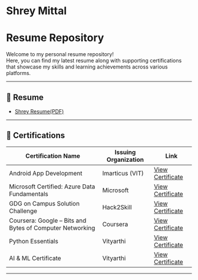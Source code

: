 # Shrey Mittal 
# Resume Repository

Welcome to my personal resume repository!  
Here, you can find my latest resume along with supporting certifications that showcase my skills and learning achievements across various platforms.

---

## 📄 Resume

- [Shrey Resume(PDF)](./Final%20Shrey%20Resume.pdf)

---

## 🏅 Certifications

| Certification Name | Issuing Organization | Link |
|--------------------|----------------------|------|
| Android App Development | Imarticus (VIT) | [View Certificate](./Certifications/Android%20App%20developement%20certificate%20VIT-46.pdf) |
| Microsoft Certified: Azure Data Fundamentals | Microsoft | [View Certificate](./Certifications/certificate%20Azure%20Microsoft.pdf) |
| GDG on Campus Solution Challenge | Hack2Skill | [View Certificate](https://certificate.hack2skill.com/user/gdgscparticipation/2025H2S01GSC-P30009#) |
| Coursera: Google – Bits and Bytes of Computer Networking | Coursera | [View Certificate](https://coursera.org/share/7d69bd33014b24d998d09702e9297d82) |
| Python Essentials | Vityarthi | [View Certificate](./Certifications/Python%20certificate.pdf) |
| AI & ML Certificate | Vityarthi | [View Certificate](./Certifications/certificate%20AIML.pdf) |

---

